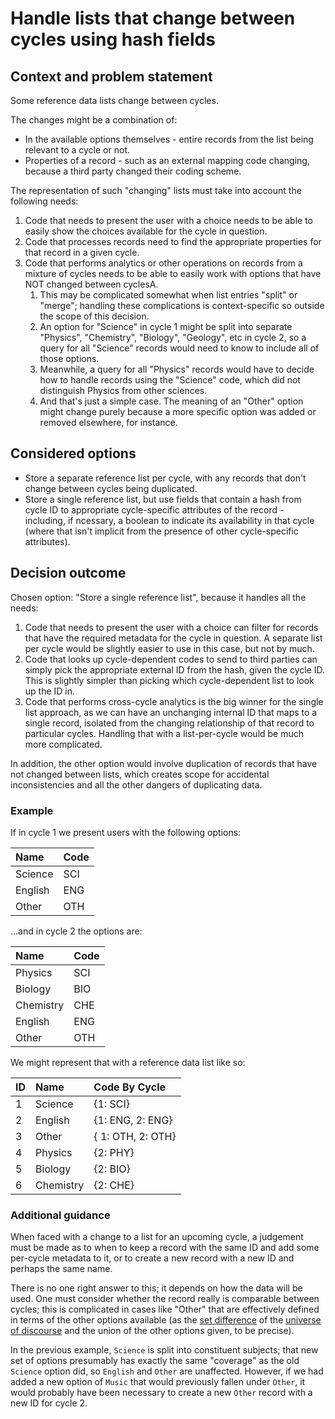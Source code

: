 # Handle lists that change between cycles using hash fields

## Context and problem statement

Some reference data lists change between cycles.

The changes might be a combination of:

- In the available options themselves - entire records from the list being relevant to a cycle or not.
- Properties of a record - such as an external mapping code changing, because a third party changed their coding scheme.

The representation of such "changing" lists must take into account the following needs:

1. Code that needs to present the user with a choice needs to be able to easily show the choices available for the cycle in question.
2. Code that processes records need to find the appropriate properties for that record in a given cycle.
3. Code that performs analytics or other operations on records from a mixture of cycles needs to be able to easily work with options that have NOT changed between cyclesA.
   1. This may be complicated somewhat when list entries "split" or "merge"; handling these complications is context-specific so outside the scope of this decision.
     1. An option for "Science" in cycle 1 might be split into separate "Physics", "Chemistry", "Biology", "Geology", etc in cycle 2, so a query for all "Science" records would need to know to include all of those options.
     2. Meanwhile, a query for all "Physics" records would have to decide how to handle records using the "Science" code, which did not distinguish Physics from other sciences.
     3. And that's just a simple case. The meaning of an "Other" option might change purely because a more specific option was added or removed elsewhere, for instance.

## Considered options

* Store a separate reference list per cycle, with any records that don't change between cycles being duplicated.
* Store a single reference list, but use fields that contain a hash from cycle ID to appropriate cycle-specific attributes of the record - including, if ncessary, a boolean to indicate its availability in that cycle (where that isn't implicit from the presence of other cycle-specific attributes).

## Decision outcome

Chosen option: "Store a single reference list", because it handles all the needs:

1. Code that needs to present the user with a choice can filter for records that have the required metadata for the cycle in question. A separate list per cycle would be slightly easier to use in this case, but not by much.
2. Code that looks up cycle-dependent codes to send to third parties can simply pick the appropriate external ID from the hash, given the cycle ID. This is slightly simpler than picking which cycle-dependent list to look up the ID in.
3. Code that performs cross-cycle analytics is the big winner for the single list approach, as we can have an unchanging internal ID that maps to a single record, isolated from the changing relationship of that record to particular cycles. Handling that with a list-per-cycle would be much more complicated.

In addition, the other option would involve duplication of records that have not changed between lists, which creates scope for accidental inconsistencies and all the other dangers of duplicating data.

### Example

If in cycle 1 we present users with the following options:

| Name | Code |
|:-----|:-----|
| Science     | SCI     |
| English | ENG |
| Other | OTH |

...and in cycle 2 the options are:

| Name | Code |
|:-----|:-----|
| Physics     | SCI     |
| Biology | BIO |
| Chemistry |CHE |
| English | ENG |
| Other | OTH |

We might represent that with a reference data list like so:

| ID | Name | Code By Cycle |
|:-----|:-----|:-----|
| 1 | Science | {1: SCI} |
| 2 | English | {1: ENG, 2: ENG} |
| 3 | Other | { 1: OTH, 2: OTH} |
| 4 | Physics | {2: PHY} |
| 5 | Biology | {2: BIO} |
| 6 | Chemistry | {2: CHE} |

### Additional guidance

When faced with a change to a list for an upcoming cycle, a judgement must be made as to when to keep a record with the same ID and add some per-cycle metadata to it, or to create a new record with a new ID and perhaps the same name.

There is no one right answer to this; it depends on how the data will be used. One must consider whether the record really is comparable between cycles; this is complicated in cases like "Other" that are effectively defined in terms of the other options available (as the [set difference](https://en.wikipedia.org/wiki/Set_difference) of the [universe of discourse](https://en.wikipedia.org/wiki/Domain_of_discourse) and the union of the other options given, to be precise).

In the previous example, `Science` is split into constituent subjects; that new set of options presumably has exactly the same "coverage" as the old `Science` option did, so `English` and `Other` are unaffected. However, if we had added a new option of `Music` that would previously fallen under `Other`, it would probably have been necessary to create a new `Other` record with a new ID for cycle 2.
